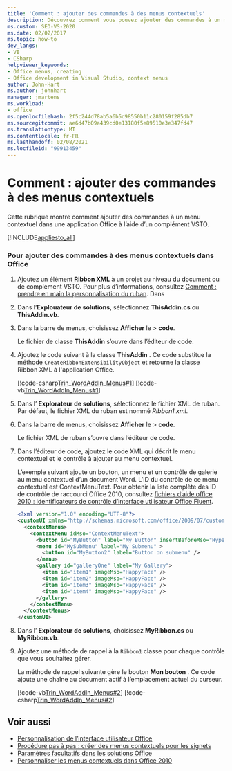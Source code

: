 ```yaml
---
title: 'Comment : ajouter des commandes à des menus contextuels'
description: Découvrez comment vous pouvez ajouter des commandes à un menu contextuel dans une application Office à l’aide d’un complément VSTO.
ms.custom: SEO-VS-2020
ms.date: 02/02/2017
ms.topic: how-to
dev_langs:
- VB
- CSharp
helpviewer_keywords:
- Office menus, creating
- Office development in Visual Studio, context menus
author: John-Hart
ms.author: johnhart
manager: jmartens
ms.workload:
- office
ms.openlocfilehash: 2f5c244d78ab5a6b5d98550b11c280159f285db7
ms.sourcegitcommit: ae6d47b09a439cd0e13180f5e89510e3e347fd47
ms.translationtype: MT
ms.contentlocale: fr-FR
ms.lasthandoff: 02/08/2021
ms.locfileid: "99913459"
---
```

# <a name="how-to-add-commands-to-shortcut-menus"></a>Comment : ajouter des commandes à des menus contextuels
  Cette rubrique montre comment ajouter des commandes à un menu contextuel dans une application Office à l’aide d’un complément VSTO.

 [!INCLUDE[appliesto_all](../vsto/includes/appliesto-all-md.md)]

### <a name="to-add-commands-to-shortcut-menus-in-office"></a>Pour ajouter des commandes à des menus contextuels dans Office

1. Ajoutez un élément **Ribbon XML** à un projet au niveau du document ou de complément VSTO. Pour plus d’informations, consultez [Comment : prendre en main la personnalisation du ruban](../vsto/how-to-get-started-customizing-the-ribbon.md). Dans

2. Dans l’**Explouateur de solutions**, sélectionnez **ThisAddin.cs** ou **ThisAddin.vb**.

3. Dans la barre de menus, choisissez **Afficher** le  >  **code**.

     Le fichier de classe **ThisAddin** s’ouvre dans l’éditeur de code.

4. Ajoutez le code suivant à la classe **ThisAddin** . Ce code substitue la méthode `CreateRibbonExtensibilityObject` et retourne la classe Ribbon XML à l'application Office.

     [!code-csharp[Trin_WordAddIn_Menus#1](../vsto/codesnippet/CSharp/trin_wordaddin_menus.cs/thisaddin.cs#1)]
     [!code-vb[Trin_WordAddIn_Menus#1](../vsto/codesnippet/VisualBasic/trin_wordaddin_menus.vb/thisaddin.vb#1)]

5. Dans l’ **Explorateur de solutions**, sélectionnez le fichier XML de ruban. Par défaut, le fichier XML du ruban est nommé *Ribbon1.xml*.

6. Dans la barre de menus, choisissez **Afficher** le  >  **code**.

     Le fichier XML de ruban s’ouvre dans l’éditeur de code.

7. Dans l’éditeur de code, ajoutez le code XML qui décrit le menu contextuel et le contrôle à ajouter au menu contextuel.

     L’exemple suivant ajoute un bouton, un menu et un contrôle de galerie au menu contextuel d’un document Word. L’ID du contrôle de ce menu contextuel est ContextMenuText. Pour obtenir la liste complète des ID de contrôle de raccourci Office 2010, consultez [fichiers d’aide office 2010 : identificateurs de contrôle d’interface utilisateur Office Fluent](https://www.microsoft.com/download/details.aspx?id=6627).

    ```xml
    <?xml version="1.0" encoding="UTF-8"?>
    <customUI xmlns="http://schemas.microsoft.com/office/2009/07/customui">
      <contextMenus>
        <contextMenu idMso="ContextMenuText">
          <button id="MyButton" label="My Button" insertBeforeMso="HyperlinkInsert" onAction="GetButtonID" />
          <menu id="MySubMenu" label="My Submenu" >
            <button id="MyButton2" label="Button on submenu" />
          </menu>
          <gallery id="galleryOne" label="My Gallery">
            <item id="item1" imageMso="HappyFace" />
            <item id="item2" imageMso="HappyFace" />
            <item id="item3" imageMso="HappyFace" />
            <item id="item4" imageMso="HappyFace" />
          </gallery>
        </contextMenu>
      </contextMenus>
    </customUI>
    ```

8. Dans l’ **Explorateur de solutions**, choisissez **MyRibbon.cs** ou **MyRibbon.vb**.

9. Ajoutez une méthode de rappel à la `Ribbon1` classe pour chaque contrôle que vous souhaitez gérer.

     La méthode de rappel suivante gère le bouton **Mon bouton** . Ce code ajoute une chaîne au document actif à l’emplacement actuel du curseur.

     [!code-vb[Trin_WordAddIn_Menus#2](../vsto/codesnippet/VisualBasic/trin_wordaddin_menus.vb/ribbon1.vb#2)]
     [!code-csharp[Trin_WordAddIn_Menus#2](../vsto/codesnippet/CSharp/trin_wordaddin_menus.cs/ribbon1.cs#2)]

## <a name="see-also"></a>Voir aussi
- [Personnalisation de l’interface utilisateur Office](../vsto/office-ui-customization.md)
- [Procédure pas à pas : créer des menus contextuels pour les signets](../vsto/walkthrough-creating-shortcut-menus-for-bookmarks.md)
- [Paramètres facultatifs dans les solutions Office](../vsto/optional-parameters-in-office-solutions.md)
- [Personnaliser les menus contextuels dans Office 2010](/previous-versions/office/developer/office-2010/ee691832(v=office.14))
